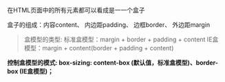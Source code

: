 在HTML页面中的所有元素都可以看成是一一个盒子

盒子的组成：内容content、 内边距padding、 边框border、 外边距margin

>盒模型的类型:
>标准盒模型：margin + border + padding + content
>IE盒模型：margin + content(border + padding + content)


**控制盒模型的模式: box-sizing: content-box (默认值，标准盒模型)、border-box (IE盒模型)；**